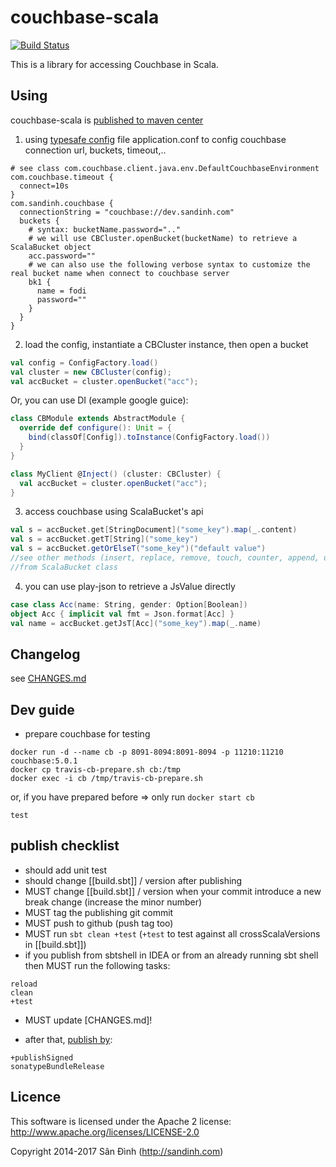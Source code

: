 couchbase-scala
===============
[![Build Status](https://github.com/ohze/couchbase-scala/actions/workflows/test.yml/badge.svg?branch=7.x)](https://github.com/ohze/couchbase-scala/actions/workflows/test.yml)

This is a library for accessing Couchbase in Scala.

## Using
couchbase-scala is [published to maven center](http://search.maven.org/#search%7Cga%7C1%7Cg%3A%22com.sandinh%22%20couchbase-scala)

1. using [typesafe config](https://github.com/typesafehub/config) file application.conf
to config couchbase connection url, buckets, timeout,.. 
```
# see class com.couchbase.client.java.env.DefaultCouchbaseEnvironment
com.couchbase.timeout {
  connect=10s
}
com.sandinh.couchbase {
  connectionString = "couchbase://dev.sandinh.com"
  buckets {
    # syntax: bucketName.password=".."
    # we will use CBCluster.openBucket(bucketName) to retrieve a ScalaBucket object
    acc.password=""
    # we can also use the following verbose syntax to customize the real bucket name when connect to couchbase server
    bk1 {
      name = fodi
      password=""
    }
  }
}
```

2. load the config, instantiate a CBCluster instance, then open a bucket
```scala
val config = ConfigFactory.load()
val cluster = new CBCluster(config);
val accBucket = cluster.openBucket("acc");
```

Or, you can use DI (example google guice):
```scala
class CBModule extends AbstractModule {
  override def configure(): Unit = {
    bind(classOf[Config]).toInstance(ConfigFactory.load())
  }
}

class MyClient @Inject() (cluster: CBCluster) {
  val accBucket = cluster.openBucket("acc");
}
```

3. access couchbase using ScalaBucket's api
```scala
val s = accBucket.get[StringDocument]("some_key").map(_.content)
val s = accBucket.getT[String]("some_key")
val s = accBucket.getOrElseT("some_key")("default value")
//see other methods (insert, replace, remove, touch, counter, append, unlock, getFromReplica, getAndLock,..)
//from ScalaBucket class
```

4. you can use play-json to retrieve a JsValue directly
```scala
case class Acc(name: String, gender: Option[Boolean])
object Acc { implicit val fmt = Json.format[Acc] }
val name = accBucket.getJsT[Acc]("some_key").map(_.name)
```

## Changelog
see [CHANGES.md](CHANGES.md)

## Dev guide

+ prepare couchbase for testing
```shell script
docker run -d --name cb -p 8091-8094:8091-8094 -p 11210:11210 couchbase:5.0.1
docker cp travis-cb-prepare.sh cb:/tmp
docker exec -i cb /tmp/travis-cb-prepare.sh
```
or, if you have prepared before => only run `docker start cb`

```sbtshell
test
```

## publish checklist
+ should add unit test
+ should change [[build.sbt]] / version after publishing
+ MUST change [[build.sbt]] / version when your commit introduce a new break change (increase the minor number)
+ MUST tag the publishing git commit
+ MUST push to github (push tag too)
+ MUST run `sbt clean +test`
  (`+test` to test against all crossScalaVersions in [[build.sbt]])
+ if you publish from sbtshell in IDEA or from an already running sbt shell then
  MUST run the following tasks:
```sbtshell
reload
clean
+test
```
+ MUST update [CHANGES.md]!

+ after that, [publish by](https://github.com/xerial/sbt-sonatype#publishing-your-artifact):
```sbtshell
+publishSigned
sonatypeBundleRelease
```

## Licence
This software is licensed under the Apache 2 license:
http://www.apache.org/licenses/LICENSE-2.0

Copyright 2014-2017 Sân Đình (http://sandinh.com)
